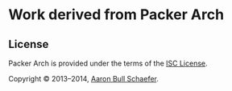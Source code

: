 Work derived from Packer Arch
===========


License
-------
Packer Arch is provided under the terms of the
[ISC License](https://en.wikipedia.org/wiki/ISC_license).

Copyright &copy; 2013&#8211;2014, [Aaron Bull Schaefer](mailto:aaron@elasticdog.com).
